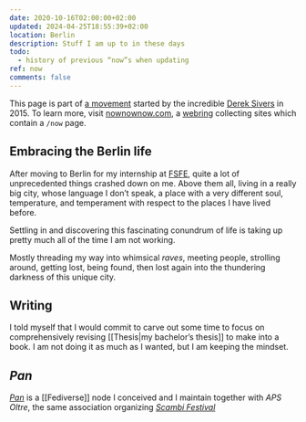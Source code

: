 ```yaml
---
date: 2020-10-16T02:00:00+02:00
updated: 2024-04-25T18:55:39+02:00
location: Berlin
description: Stuff I am up to in these days
todo:
  - history of previous “now”s when updating
ref: now
comments: false
---
```

<div class='blue box'>
	This page is part of <a href='https://sive.rs/nowff' title='Now page - Derek Sivers'>a movement</a> started by the incredible <a href='https://sive.rs' title='Derek Sivers’ personal website'>Derek Sivers</a> in 2015. To learn more, visit <a href='https://nownownow.com/about' title='About NowNowNow'>nownownow.com</a>, a <a href='https://en.wikipedia.org/wiki/Webring' title='Webring on Wikipedia'>webring</a> collecting sites which contain a <code>/now</code> page.
</div>

## Embracing the Berlin life

After moving to Berlin for my internship at [FSFE](https://fsfe.org 'Free Software Foundation Europe'), quite a lot of unprecedented things crashed down on me. Above them all, living in a really big city, whose language I don’t speak, a place with a very different soul, temperature, and temperament with respect to the places I have lived before.

Settling in and discovering this fascinating conundrum of life is taking up pretty much all of the time I am not working.

Mostly threading my way into whimsical *raves*, meeting people, strolling around, getting lost, being found, then lost again into the thundering darkness of this unique city.

## Writing

I told myself that I would commit to carve out some time to focus on comprehensively revising [[Thesis|my bachelor’s thesis]] to make into a book. I am not doing it as much as I wanted, but I am keeping the mindset.

## <cite>Pan</cite>

<cite>[Pan](https://pan.rent 'Pan social')</cite> is a [[Fediverse]] node I conceived and I maintain together with <cite>APS Oltre</cite>, the same association organizing [<cite>Scambi Festival</cite>](https://scambi.org/en)

